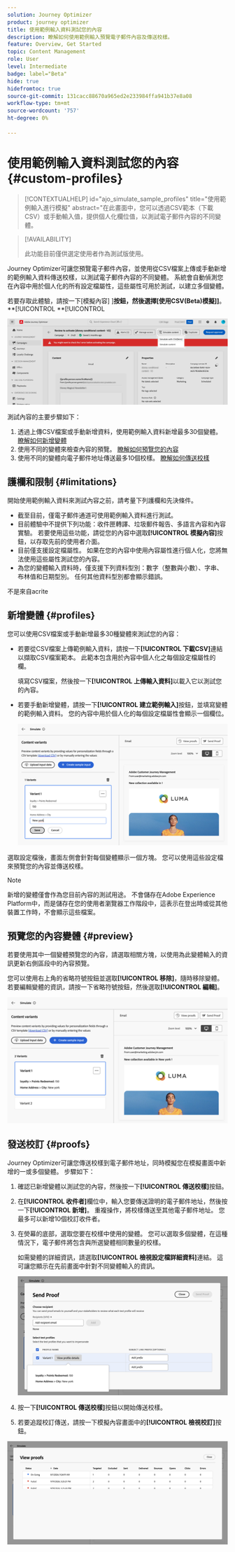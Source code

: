 ```yaml
---
solution: Journey Optimizer
product: journey optimizer
title: 使用範例輸入資料測試您的內容
description: 瞭解如何使用範例輸入預覽電子郵件內容及傳送校樣。
feature: Overview, Get Started
topic: Content Management
role: User
level: Intermediate
badge: label="Beta"
hide: true
hidefromtoc: true
source-git-commit: 131cacc88670a965ed2e233984ffa941b37e8a08
workflow-type: tm+mt
source-wordcount: '757'
ht-degree: 0%

---
```



# 使用範例輸入資料測試您的內容 {#custom-profiles}

>[!CONTEXTUALHELP]
>id="ajo_simulate_sample_profiles"
>title="使用範例輸入進行模擬"
>abstract="在此畫面中，您可以透過CSV範本（下載CSV）或手動輸入值，提供個人化欄位值，以測試電子郵件內容的不同變體。

>[!AVAILABILITY]
>
>此功能目前僅供選定使用者作為測試版使用。

Journey Optimizer可讓您預覽電子郵件內容，並使用從CSV檔案上傳或手動新增的範例輸入資料傳送校樣，以測試電子郵件內容的不同變體。 系統會自動偵測您在內容中用於個人化的所有設定檔屬性，這些屬性可用於測試，以建立多個變體。

若要存取此體驗，請按一下[模擬內容] ]**按鈕，然後選擇[使用CSV(Beta)模擬]]**。**[!UICONTROL **[!UICONTROL 

![](assets/simulate-sample.png)

測試內容的主要步驟如下：

1. 透過上傳CSV檔案或手動新增資料，使用範例輸入資料新增最多30個變體。 [瞭解如何新增變體](#profiles)
1. 使用不同的變體來檢查內容的預覽。 [瞭解如何預覽您的內容](#preview)
1. 使用不同的變體向電子郵件地址傳送最多10個校樣。 [瞭解如何傳送校樣](#proofs)


## 護欄和限制 {#limitations}

開始使用範例輸入資料來測試內容之前，請考量下列護欄和先決條件。

* 截至目前，僅電子郵件通道可使用範例輸入資料進行測試。
* 目前體驗中不提供下列功能：收件匣轉譯、垃圾郵件報告、多語言內容和內容實驗。 若要使用這些功能，請從您的內容中選取&#x200B;**[!UICONTROL 模擬內容]**&#x200B;按鈕，以存取先前的使用者介面。
* 目前僅支援設定檔屬性。 如果在您的內容中使用內容屬性進行個人化，您將無法使用這些屬性測試您的內容。
* 為您的變體輸入資料時，僅支援下列資料型別：數字（整數與小數）、字串、布林值和日期型別。 任何其他資料型別都會顯示錯誤。


不是來自acrite

## 新增變體 {#profiles}

您可以使用CSV檔案或手動新增最多30種變體來測試您的內容：

* 若要從CSV檔案上傳範例輸入資料，請按一下&#x200B;**[!UICONTROL 下載CSV]**&#x200B;連結以擷取CSV檔案範本。 此範本包含用於內容中個人化之每個設定檔屬性的欄。

  填寫CSV檔案，然後按一下&#x200B;**[!UICONTROL 上傳輸入資料]**&#x200B;以載入它以測試您的內容。

* 若要手動新增變體，請按一下&#x200B;**[!UICONTROL 建立範例輸入]**&#x200B;按鈕，並填寫變體的範例輸入資料。 您的內容中用於個人化的每個設定檔屬性會顯示一個欄位。

  ![](assets/simulate-custom-add.png)

選取設定檔後，畫面左側會針對每個變體顯示一個方塊。 您可以使用這些設定檔來預覽您的內容並傳送校樣。

>[!NOTE]
>
>新增的變體僅會作為您目前內容的測試用途。 不會儲存在Adobe Experience Platform中，而是儲存在您的使用者瀏覽器工作階段中，這表示在登出時或從其他裝置工作時，不會顯示這些檔案。

## 預覽您的內容變體 {#preview}

若要使用其中一個變體預覽您的內容，請選取相關方塊，以使用為此變體輸入的資訊更新右側區段中的內容預覽。

您可以使用右上角的省略符號按鈕並選取&#x200B;**[!UICONTROL 移除]**，隨時移除變體。 若要編輯變體的資訊，請按一下省略符號按鈕，然後選取&#x200B;**[!UICONTROL 編輯]**。

![](assets/simulate-custom-boxes.png)

## 發送校訂 {#proofs}

Journey Optimizer可讓您傳送校樣到電子郵件地址，同時模擬您在模擬畫面中新增的一或多個變體。 步驟如下：

1. 確認已新增變體以測試您的內容，然後按一下&#x200B;**[!UICONTROL 傳送校樣]**&#x200B;按鈕。

1. 在&#x200B;**[!UICONTROL 收件者]**&#x200B;欄位中，輸入您要傳送證明的電子郵件地址，然後按一下&#x200B;**[!UICONTROL 新增]**。 重複操作，將校樣傳送至其他電子郵件地址。 您最多可以新增10個校訂收件者。

1. 在熒幕的底部，選取您要在校樣中使用的變體。 您可以選取多個變體，在這種情況下，電子郵件將包含與所選變體相同數量的校樣。

   如需變體的詳細資訊，請選取&#x200B;**[!UICONTROL 檢視設定檔詳細資料]**&#x200B;連結。 這可讓您顯示在先前畫面中針對不同變體輸入的資訊。

   ![](assets/simulate-custom-proofs.png)

1. 按一下&#x200B;**[!UICONTROL 傳送校樣]**&#x200B;按鈕以開始傳送校樣。

1. 若要追蹤校訂傳送，請按一下模擬內容畫面中的&#x200B;**[!UICONTROL 檢視校訂]**&#x200B;按鈕。

![](assets/simulate-custom-sent-proofs.png)
